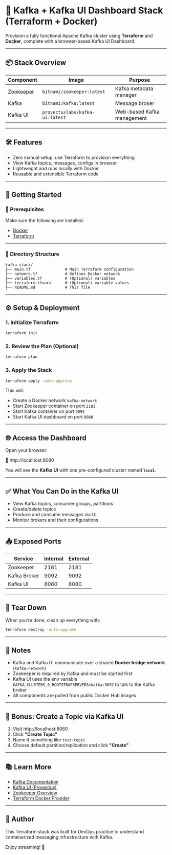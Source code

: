 # 🧱 Kafka + Kafka UI Dashboard Stack (Terraform + Docker)

Provision a fully functional Apache Kafka cluster using **Terraform** and **Docker**, complete with a browser-based Kafka UI Dashboard.

---

## 📦 Stack Overview

| Component   | Image                              | Purpose                        |
|------------|-------------------------------------|--------------------------------|
| Zookeeper  | `bitnami/zookeeper:latest`          | Kafka metadata manager         |
| Kafka      | `bitnami/kafka:latest`              | Message broker                 |
| Kafka UI   | `provectuslabs/kafka-ui:latest`     | Web-based Kafka management     |

---

## 🛠️ Features

- Zero manual setup: use Terraform to provision everything
- View Kafka topics, messages, configs in browser
- Lightweight and runs locally with Docker
- Reusable and extensible Terraform code

---

## 🚀 Getting Started

### 🔧 Prerequisites

Make sure the following are installed:

- [Docker](https://docs.docker.com/get-docker/)
- [Terraform](https://developer.hashicorp.com/terraform/downloads)

---

### 📁 Directory Structure

```
kafka-stack/
├── main.tf               # Main Terraform configuration
├── network.tf            # Defines Docker network
├── variables.tf          # (Optional) variables
├── terraform.tfvars      # (Optional) variable values
├── README.md             # This file
```

---

## ⚙️ Setup & Deployment

### 1. Initialize Terraform

```bash
terraform init
```

### 2. Review the Plan (Optional)

```bash
terraform plan
```

### 3. Apply the Stack

```bash
terraform apply -auto-approve
```

This will:

- Create a Docker network `kafka-network`
- Start Zookeeper container on port `2181`
- Start Kafka container on port `9092`
- Start Kafka UI dashboard on port `8080`

---

## 🌐 Access the Dashboard

Open your browser:

🔗 http://localhost:8080

You will see the **Kafka UI** with one pre-configured cluster named **`local`**.

---

## ✅ What You Can Do in the Kafka UI

- View Kafka topics, consumer groups, partitions
- Create/delete topics
- Produce and consume messages via UI
- Monitor brokers and their configurations

---

## 📤 Exposed Ports

| Service       | Internal | External |
|---------------|----------|----------|
| Zookeeper     | 2181     | 2181     |
| Kafka Broker  | 9092     | 9092     |
| Kafka UI      | 8080     | 8080     |

---

## 🧹 Tear Down

When you're done, clean up everything with:

```bash
terraform destroy -auto-approve
```

---

## 🧠 Notes

- Kafka and Kafka UI communicate over a shared **Docker bridge network** (`kafka-network`)
- Zookeeper is required by Kafka and must be started first
- Kafka UI uses the env variable `KAFKA_CLUSTERS_0_BOOTSTRAPSERVERS=kafka:9092` to talk to the Kafka broker
- All components are pulled from public Docker Hub images

---

## 🚀 Bonus: Create a Topic via Kafka UI

1. Visit http://localhost:8080
2. Click **"Create Topic"**
3. Name it something like `test-topic`
4. Choose default partition/replication and click **"Create"**

---

## 📚 Learn More

- [Kafka Documentation](https://kafka.apache.org/documentation/)
- [Kafka UI (Provectus)](https://github.com/provectus/kafka-ui)
- [Zookeeper Overview](https://zookeeper.apache.org/)
- [Terraform Docker Provider](https://registry.terraform.io/providers/kreuzwerker/docker/latest)

---

## 🙌 Author

This Terraform stack was built for DevOps practice to understand containerized messaging infrastructure with Kafka.

Enjoy streaming! 🎉
